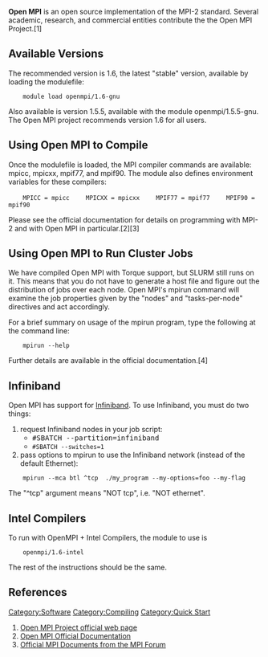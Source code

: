 **Open MPI** is an open source implementation of the MPI-2 standard.
Several academic, research, and commercial entities contribute the the
Open MPI Project.\[1\]

## Available Versions

The recommended version is 1.6, the latest "stable" version, available
by loading the modulefile:

`    module load openmpi/1.6-gnu`

Also available is version 1.5.5, available with the module
openmpi/1.5.5-gnu. The Open MPI project recommends version 1.6 for all
users.

## Using Open MPI to Compile

Once the modulefile is loaded, the MPI compiler commands are available:
mpicc, mpicxx, mpif77, and mpif90. The module also defines environment
variables for these compilers:

`    MPICC = mpicc`
`    MPICXX = mpicxx`
`    MPIF77 = mpif77`
`    MPIF90 = mpif90`

Please see the official documentation for details on programming with
MPI-2 and with Open MPI in particular.\[2\]\[3\]

## Using Open MPI to Run Cluster Jobs

We have compiled Open MPI with Torque support, but SLURM still runs on
it. This means that you do not have to generate a host file and figure
out the distribution of jobs over each node. Open MPI's mpirun command
will examine the job properties given by the "nodes" and
"tasks-per-node" directives and act accordingly.

For a brief summary on usage of the mpirun program, type the following
at the command line:

`    mpirun --help`

Further details are available in the official documentation.\[4\]

## Infiniband

Open MPI has support for [Infiniband](Infiniband "wikilink"). To use
Infiniband, you must do two things:

1.  request Infiniband nodes in your job script: <tt>
      - \#SBATCH --partition=infiniband</tt>
      - `#SBATCH --switches=1`
2.  pass options to mpirun to use the Infiniband network (instead of the
    default Ethernet):

`    mpirun --mca btl ^tcp  ./my_program --my-options=foo --my-flag`

The "^tcp" argument means "NOT tcp", i.e. "NOT ethernet".

## Intel Compilers

To run with OpenMPI + Intel Compilers, the module to use is

`    openmpi/1.6-intel`

The rest of the instructions should be the same.

## References

<references/>

[Category:Software](Category:Software "wikilink")
[Category:Compiling](Category:Compiling "wikilink") [Category:Quick
Start](Category:Quick_Start "wikilink")

1.  [Open MPI Project official web page](http://www.open-mpi.org/)
2.  [Open MPI Official Documentation](http://www.open-mpi.org/doc/)
3.  [Official MPI Documents from the MPI Forum](http://www.mpi-forum.org/docs/docs.html)
